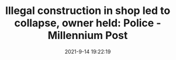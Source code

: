 ---
"title": "Illegal construction in shop led to collapse, owner held: Police - Millennium Post"
"date": "2021-9-14 19:22:19"
"feed_name": "GOOGLENEWS"
"feed_website": "https://news.google.com/search?q=drilling%2Bincident&hl=en-US&gl=US&ceid=US:en"
"feed_rss": "https://news.google.com/rss/search?q=drilling%2Bincident&hl=en-US&gl=US&ceid=US:en"
"link": "http://www.millenniumpost.in/delhi/illegal-construction-in-shop-led-to-collapse-owner-held-police-453069"
"file": "_posts/330ada363ed852f1d273d4d0c4730860ba41a663.md"
"accident": "0"
"drilling": "0"
---
